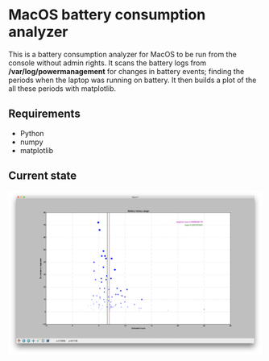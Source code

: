 # MacOS battery consumption analyzer
This is a battery consumption analyzer for MacOS to be run from the console without admin rights. It scans the battery logs from **/var/log/powermanagement** for changes in battery events; finding the periods when the laptop was running on battery. It then builds a plot of the all these periods with matplotlib.

## Requirements
* Python
* numpy
* matplotlib

## Current state
![alt tag](https://raw.githubusercontent.com/gnvo/macos-battery-consumption-analyzer/master/docs/images/0.1%20screenshot.png)
